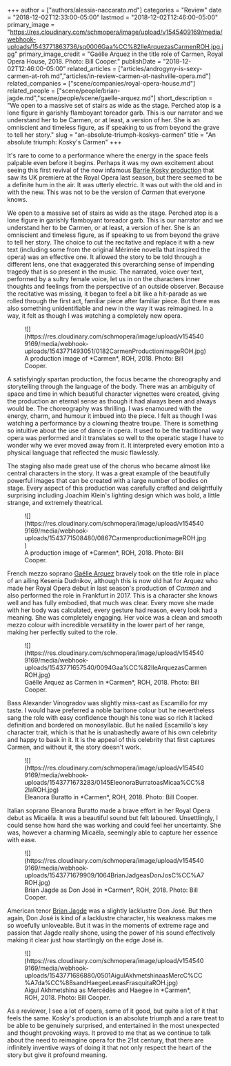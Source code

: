 +++
author = ["authors/alessia-naccarato.md"]
categories = "Review"
date = "2018-12-02T12:33:00-05:00"
lastmod = "2018-12-02T12:46:00-05:00"
primary_image = "https://res.cloudinary.com/schmopera/image/upload/v1545409169/media/webhook-uploads/1543771863736/sq0006Gaa%CC%82lleArquezasCarmenROH.jpg.jpg"
primary_image_credit = "Gaëlle Arquez in the title role of Carmen, Royal Opera House, 2018. Photo: Bill Cooper."
publishDate = "2018-12-02T12:46:00-05:00"
related_articles = ["articles/androgyny-is-sexy-carmen-at-roh.md","articles/in-review-carmen-at-nashville-opera.md"]
related_companies = ["scene/companies/royal-opera-house.md"]
related_people = ["scene/people/brian-jagde.md","scene/people/scene/gaelle-arquez.md"]
short_description = "We open to a massive set of stairs as wide as the stage. Perched atop is a lone figure in garishly flamboyant toreador garb. This is our narrator and we understand her to be Carmen, or at least, a version of her. She is an omniscient and timeless figure, as if speaking to us from beyond the grave to tell her story."
slug = "an-absolute-triumph-koskys-carmen"
title = "An absolute triumph: Kosky&#039;s Carmen"
+++

It's rare to come to a performance where the energy in the space feels palpable even before it begins. Perhaps it was my own excitement about seeing this first revival of the now infamous [Barrie Kosky production](http://www.roh.org.uk/people/eleonora-buratto) that saw its UK premiere at the Royal Opera last season, but there seemed to be a definite hum in the air. It was utterly electric. It was out with the old and in with the new. This was not to be the version of *Carmen* that everyone knows.
	
We open to a massive set of stairs as wide as the stage. Perched atop is a lone figure in garishly flamboyant toreador garb. This is our narrator and we understand her to be Carmen, or at least, a version of her. She is an omniscient and timeless figure, as if speaking to us from beyond the grave to tell her story. The choice to cut the recitative and replace it with a new text (including some from the original Mérimée novella that inspired the opera) was an effective one. It allowed the story to be told through a different lens, one that exaggerated this overarching sense of impending tragedy that is so present in the music. The narrated, voice over text, performed by a sultry female voice, let us in on the characters inner thoughts and feelings from the perspective of an outside observer. Because the recitative was missing, it began to feel a bit like a hit-parade as we rolled through the first act, familiar piece after familiar piece. But there was also something unidentifiable and new in the way it was reimagined. In a way, it felt as though I was watching a completely new opera.

<figure data-type="image">
![](https://res.cloudinary.com/schmopera/image/upload/v1545409169/media/webhook-uploads/1543771493051/0182CarmenProductionimageROH.jpg)
<figcaption>A production image of *Carmen*, ROH, 2018. Photo: Bill Cooper.</figcaption>
</figure>

A satisfyingly spartan production, the focus became the choreography and storytelling through the language of the body. There was an ambiguity of space and time in which beautiful character vignettes were created, giving the production an eternal sense as though it had always been and always would be. The choreography was thrilling. I was enamoured with the energy, charm, and humour it imbued into the piece. I felt as though I was watching a performance by a clowning theatre troupe. There is something so intuitive about the use of dance in opera. It used to be the traditional way opera was performed and it translates so well to the operatic stage I have to wonder why we ever moved away from it. It interpreted every emotion into a physical language that reflected the music flawlessly. 

The staging also made great use of the chorus who became almost like central characters in the story. It was a great example of the beautifully powerful images that can be created with a large number of bodies on stage. Every aspect of this production was carefully crafted and delightfully surprising including Joachim Klein's lighting design which was bold, a little strange, and extremely theatrical.

<figure data-type="image">
![](https://res.cloudinary.com/schmopera/image/upload/v1545409169/media/webhook-uploads/1543771508480/0867CarmenproductionimageROH.jpg)
<figcaption>A production image of *Carmen*, ROH, 2018. Photo: Bill Cooper.</figcaption>
</figure> 

French mezzo soprano [Gaëlle Arquez](/scene/people/gaelle-arquez/) bravely took on the title role in place of an ailing Kesenia Dudnikov, although this is now old hat for Arquez who made her Royal Opera debut in last season's production of *Carmen* and also performed the role in Frankfurt in 2017. This is a character she knows well and has fully embodied, that much was clear. Every move she made with her body was calculated, every gesture had reason, every look had a meaning. She was completely engaging. Her voice was a clean and smooth mezzo colour with incredible versatility in the lower part of her range, making her perfectly suited to the role.

<figure data-type="image">
![](https://res.cloudinary.com/schmopera/image/upload/v1545409169/media/webhook-uploads/1543771657540/0094Gaa%CC%82lleArquezasCarmenROH.jpg)
<figcaption>Gaëlle Arquez as Carmen in *Carmen*, ROH, 2018. Photo: Bill Cooper.</figcaption>
</figure>

Bass Alexander Vinogradov was slightly miss-cast as Escamillo for my taste. I would have preferred a noble baritone colour but he nevertheless sang the role with easy confidence though his tone was so rich it lacked definition and bordered on monosyllabic. But he nailed Escamillo's key character trait, which is that he is unabashedly aware of his own celebrity and happy to bask in it. It is the appeal of this celebrity that first captures Carmen, and without it, the story doesn't work. 

<figure data-type="image">
![](https://res.cloudinary.com/schmopera/image/upload/v1545409169/media/webhook-uploads/1543771673283/0145EleonoraBurratoasMicaa%CC%82laROH.jpg)
<figcaption>Eleanora Buratto in *Carmen*, ROH, 2018. Photo: Bill Cooper.</figcaption>
</figure>

Italian soprano Eleanora Buratto made a brave effort in her Royal Opera debut as Micaëla. It was a beautiful sound but felt laboured. Unsettlingly, I could sense how hard she was working and could feel her uncertainty. She was, however a charming Micaëla, seemingly able to capture her essence with ease. 

<figure data-type="image">
![](https://res.cloudinary.com/schmopera/image/upload/v1545409169/media/webhook-uploads/1543771679909/1064BrianJadgeasDonJosC%CC%A7ROH.jpg)
<figcaption>Brian Jagde as Don José in *Carmen*, ROH, 2018. Photo: Bill Cooper.</figcaption>
</figure>

American tenor [Brian Jagde](/talking-with-singers-brian-jagde/) was a slightly lacklustre Don José. But then again, Don José is kind of a lacklustre character, his weakness makes me so woefully unloveable. But it was in the moments of extreme rage and passion that Jagde really shone, using the power of his sound effectively making it clear just how startlingly on the edge José is.

<figure data-type="image">
![](https://res.cloudinary.com/schmopera/image/upload/v1545409169/media/webhook-uploads/1543771686880/0501AigulAkhmetshinaasMercC%CC%A7da%CC%88sandHaegeeLeeasFrasquitaROH.jpg)
<figcaption>Aigul Akhmetshina as Mercédès and Haegee in *Carmen*, ROH, 2018. Photo: Bill Cooper.</figcaption>
</figure>

As a reviewer, I see a lot of opera, some of it good, but quite a lot of it that feels the same. Kosky's production is an absolute triumph and a rare treat to be able to be genuinely surprised, and entertained in the most unexpected and thought provoking ways. It proved to me that as we continue to talk about the need to reimagine opera for the 21st century, that there are infinitely inventive ways of doing it that not only respect the heart of the story but give it profound meaning.
